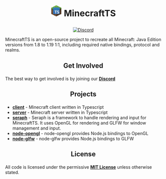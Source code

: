 <h1>
    <p align="center">
        <img src="https://raw.githubusercontent.com/minecraftts/.github/master/assets/icon.png" width="36">
        MinecraftTS
    </p>
</h1>
<p align="center">
    <a href="https://discord.gg/rqFdAGe6VE">
        <img src="https://img.shields.io/discord/1004125940735033425?color=%235865F2&label=Discord&logo=discord&logoColor=%23ffffff&style=flat" alt="Discord"></img>
    </a>
</p>

MinecraftTS is an open-source project to recreate all Minecraft: Java Edition versions from 1.8 to 1.19 1:1, including required native bindings, protocol and realms.

## <p align="center">Get Involved</p>

The best way to get involved is by joining our [**Discord**][discord]

## <p align="center">Projects</p>

* [**client**](https://github.com/minecraftts/client) - Minecraft client written in Typescript
* [**server**](https://github.com/minecraftts/server) - Minecraft server written in Typescript
* [**seraph**](https://github.com/minecraftts/seraph) - Seraph is a framework to handle rendering and input for MinecraftTS. It uses OpenGL for rendering and GLFW for window management and input.
* [**node-opengl**](https://github.com/minecraftts/opengl) - node-opengl provides Node.js bindings to OpenGL
* [**node-glfw**](https://github.com/minecraftts/glfw) - node-glfw provides Node.js bindings to GLFW

## <p align="center">License</p>

All code is licensed under the permissive [**MIT License**](https://github.com/minecraftts/.github/blob/master/LICENSE) unless otherwise stated.

[discord]: https://discord.gg/rqFdAGe6VE
[discord_badge]: https://img.shields.io/discord/1004125940735033425?color=%235865F2&label=Discord&logo=discord&logoColor=%23ffffff&style=flat